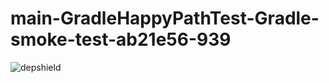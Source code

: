 # main-GradleHappyPathTest-Gradle-smoke-test-ab21e56-939

![depshield](https://ci.dev.depshield.sonatype.org/badges/depshield-ci/main-GradleHappyPathTest-Gradle-smoke-test-ab21e56-939/depshield.svg)